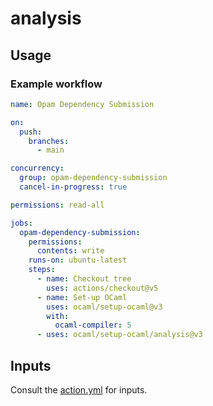 # analysis

## Usage

### Example workflow

```yml
name: Opam Dependency Submission

on:
  push:
    branches:
      - main

concurrency:
  group: opam-dependency-submission
  cancel-in-progress: true

permissions: read-all

jobs:
  opam-dependency-submission:
    permissions:
      contents: write
    runs-on: ubuntu-latest
    steps:
      - name: Checkout tree
        uses: actions/checkout@v5
      - name: Set-up OCaml
        uses: ocaml/setup-ocaml@v3
        with:
          ocaml-compiler: 5
      - uses: ocaml/setup-ocaml/analysis@v3
```

## Inputs

Consult the [action.yml](./action.yml) for inputs.
